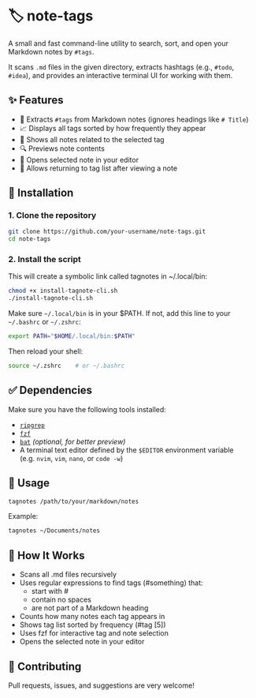 # 🏷️ note-tags

A small and fast command-line utility to search, sort, and open your Markdown notes by `#tags`.

It scans `.md` files in the given directory, extracts hashtags (e.g., `#todo`, `#idea`), and provides an interactive terminal UI for working with them.

## ✨ Features

- 🧩 Extracts `#tags` from Markdown notes (ignores headings like `# Title`)
- 📈 Displays all tags sorted by how frequently they appear
- 📂 Shows all notes related to the selected tag
- 🔍 Previews note contents
- 📝 Opens selected note in your editor
- 🔁 Allows returning to tag list after viewing a note

## 🚀 Installation

### 1. Clone the repository

```bash
git clone https://github.com/your-username/note-tags.git
cd note-tags
```

### 2. Install the script

This will create a symbolic link called tagnotes in ~/.local/bin:
```bash
chmod +x install-tagnote-cli.sh
./install-tagnote-cli.sh
```

Make sure `~/.local/bin` is in your $PATH. If not, add this line to your `~/.bashrc` or `~/.zshrc`:

```bash
export PATH="$HOME/.local/bin:$PATH"
```

Then reload your shell:

```bash
source ~/.zshrc    # or ~/.bashrc
```

## ✅ Dependencies

Make sure you have the following tools installed:

- [`ripgrep`](https://github.com/BurntSushi/ripgrep)
- [`fzf`](https://github.com/junegunn/fzf)
- [`bat`](https://github.com/sharkdp/bat) *(optional, for better preview)*
- A terminal text editor defined by the `$EDITOR` environment variable  
  (e.g. `nvim`, `vim`, `nano`, or `code -w`)

## 🔧 Usage

```bash
tagnotes /path/to/your/markdown/notes
```

Example:

```bash
tagnotes ~/Documents/notes
```

## 🧠 How It Works

- Scans all .md files recursively
- Uses regular expressions to find tags (#something) that:
    - start with #
    - contain no spaces
    - are not part of a Markdown heading
- Counts how many notes each tag appears in
- Shows tag list sorted by frequency (#tag [5])
- Uses fzf for interactive tag and note selection
- Opens the selected note in your editor

## 👋 Contributing

Pull requests, issues, and suggestions are very welcome!
